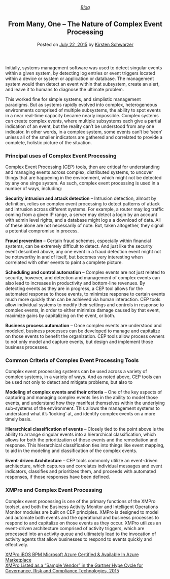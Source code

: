 
<article class="post-4189 post type-post status-publish format-standard has-post-thumbnail hentry category-blog" id="post-4189">
<div class="article-inner">
<header class="entry-header">
<div class="entry-header-text entry-header-text-top text-center">
<h6 class="entry-category is-xsmall"><a href="https://xmpro.com/category/blog/" rel="category tag">Blog</a></h6><h1 class="entry-title">From Many, One – The Nature of Complex Event Processing</h1><div class="entry-divider is-divider small"></div>
<div class="entry-meta uppercase is-xsmall">
<span class="posted-on">Posted on <a href="https://xmpro.com/the-nature-of-complex-event-processing/" rel="bookmark"><time class="entry-date published updated" datetime="2015-07-22T07:23:22+00:00">July 22, 2015</time></a></span> <span class="byline">by <span class="meta-author vcard"><a class="url fn n" href="https://xmpro.com/author/kschwarzer/">Kirsten Schwarzer</a></span></span> </div>
</div>
</header>
<div class="entry-content single-page">
<p>Initially, systems management software was used to detect singular events within a given system, by detecting log entries or event triggers located within a device or system or application or database. The management system would then detect an event within that subsystem, create an alert, and leave it to humans to diagnose the ultimate problem.</p>
<p>This worked fine for simple systems, and simplistic management paradigms. But as systems rapidly evolved into complex, heterogeneous environments comprised of multiple subsystems, the ability to spot events in a near real-time capacity became nearly impossible. Complex systems can create complex events, where multiple subsystems each give a partial indication of an event, but the reality can’t be understood from any one indicator. In other words, in a complex system, some events can’t be ‘seen’ unless all of the smaller indicators are gathered and correlated to provide a complete, holistic picture of the situation.</p>
<h3>Principal uses of Complex Event Processing</h3>
<p>Complex Event Processing (CEP) tools, then are critical for understanding and managing events across complex, distributed systems, to uncover things that are happening in the environment, which might not be detected by any one singe system. As such, complex event processing is used in a number of ways, including:</p>
<p><strong>Security intrusion and attack detection</strong> – Intrusion detection, almost by definition, relies on complex event processing to detect patterns of attack and intrusion across different systems. For example, a router may log traffic coming from a given IP range, a server may detect a login by an account with admin level rights, and a database might log a a download of data. All of these alone are not necessarily of note. But, taken altogether, they signal a potential compromise in process.</p>
<p><strong>Fraud prevention</strong> – Certain fraud schemes, especially within financial systems, can be extremely difficult to detect. And just like the security event described above, any one event in a fraud detection event might not be noteworthy in and of itself, but becomes very interesting when correlated with other events to paint a complete picture.</p>
<p><strong>Scheduling and control automation</strong> – Complex events are not just related to security, however, and detection and management of complex events can also lead to increases in productivity and bottom-line revenues. By detecting events as they are in progress, a CEP tool allows for the automated response to those events, to minimize response to certain events much more quickly than can be achieved via human interaction. CEP tools allow individual systems to modify their settings and controls in response to complex events, in order to either minimize damage caused by that event, maximize gains by capitalizing on the event, or both.</p>
<p><strong>Business process automation</strong> – Once complex events are understood and modeled, business processes can be developed to manage and capitalize on those events to benefit the organization. CEP tools allow process owners to not only model and capture events, but design and implement those business processes.</p>
<h3>Common Criteria of Complex Event Processing Tools</h3>
<p>Complex event processing systems can be used across a variety of complex systems, in a variety of ways. And as noted above, CEP tools can be used not only to detect and mitigate problems, but also to</p>
<p><strong>Modeling of complex events and their criteria</strong> – One of the key aspects of capturing and managing complex events lies in the ability to model those events, and understand how they manifest themselves within the underlying sub-systems of the environment. This allows the management systems to understand what it’s ‘looking’ at, and identify complex events on a more timely basis.</p>
<p><strong>Hierarchical classification of events</strong> – Closely tied to the point above is the ability to arrange singular events into a hierarchical classification, which allows for both the prioritization of those events and the remediation and response. This hierarchical classification ties into things like event mapping, to aid in the modeling and classification of the complex events.</p>
<p><strong>Event-driven Architecture</strong> – CEP tools commonly utilize an event-driven architecture, which captures and correlates individual messages and event indicators, classifies and prioritizes them, and proceeds with automated responses, if those responses have been defined.</p>
<h3>XMPro and Complex Event Processing</h3>
<p>Complex event processing is one of the primary functions of the XMPro toolset, and both the Business Activity Monitor and Intelligent Operations Monitor modules are built on CEP principles. XMPro is designed to model and automate both events and the operational and business processes to respond to and capitalize on those events as they occur. XMPro utilizes an event-driven architecture comprised of activity triggers, which are processed into an activity queue and ultimately lead to the invocation of activity agents that allow businesses to respond to events quickly and effectively. </p>
<div class="blog-share text-center"><div class="is-divider medium"></div><div class="social-icons share-icons share-row relative"><a aria-label="Share on WhatsApp" class="icon button circle is-outline tooltip whatsapp show-for-medium" data-action="share/whatsapp/share" href="whatsapp://send?text=From%20Many%2C%20One%20%26%238211%3B%20The%20Nature%20of%20Complex%20Event%20Processing - https://xmpro.com/the-nature-of-complex-event-processing/" title="Share on WhatsApp"><i class="icon-whatsapp"></i></a><a aria-label="Share on Facebook" class="icon button circle is-outline tooltip facebook" data-label="Facebook" href="https://www.facebook.com/sharer.php?u=https://xmpro.com/the-nature-of-complex-event-processing/" onclick="window.open(this.href,this.title,'width=500,height=500,top=300px,left=300px'); return false;" rel="noopener nofollow" target="_blank" title="Share on Facebook"><i class="icon-facebook"></i></a><a aria-label="Share on Twitter" class="icon button circle is-outline tooltip twitter" href="https://twitter.com/share?url=https://xmpro.com/the-nature-of-complex-event-processing/" onclick="window.open(this.href,this.title,'width=500,height=500,top=300px,left=300px'); return false;" rel="noopener nofollow" target="_blank" title="Share on Twitter"><i class="icon-twitter"></i></a><a aria-label="Email to a Friend" class="icon button circle is-outline tooltip email" href="/cdn-cgi/l/email-protection#e1de9294838b848295dca7938e8cc4d3d1ac808f98c4d3a2c4d3d1ae8f84c4d3d1c4d3d7c4d3d2d9d3d0d0c4d2a3c4d3d1b58984c4d3d1af8095949384c4d3d18e87c4d3d1a28e8c918d8499c4d3d1a497848f95c4d3d1b1938e82849292888f86c7838e8598dca28984828ac4d3d195898892c4d3d18e9495c4d2a0c4d3d18995959192c4d2a0c4d3a7c4d3a7998c91938ecf828e8cc4d3a7958984cc8f8095949384cc8e87cc828e8c918d8499cc8497848f95cc91938e82849292888f86c4d3a7" rel="nofollow" title="Email to a Friend"><i class="icon-envelop"></i></a><a aria-label="Pin on Pinterest" class="icon button circle is-outline tooltip pinterest" href="https://pinterest.com/pin/create/button?url=https://xmpro.com/the-nature-of-complex-event-processing/&amp;media=https://xmpro.com/wp-content/uploads/2015/06/Complex-Event-Processing.png&amp;description=From%20Many%2C%20One%20%26%238211%3B%20The%20Nature%20of%20Complex%20Event%20Processing" onclick="window.open(this.href,this.title,'width=500,height=500,top=300px,left=300px'); return false;" rel="noopener nofollow" target="_blank" title="Pin on Pinterest"><i class="icon-pinterest"></i></a><a aria-label="Share on LinkedIn" class="icon button circle is-outline tooltip linkedin" href="https://www.linkedin.com/shareArticle?mini=true&amp;url=https://xmpro.com/the-nature-of-complex-event-processing/&amp;title=From%20Many%2C%20One%20%26%238211%3B%20The%20Nature%20of%20Complex%20Event%20Processing" onclick="window.open(this.href,this.title,'width=500,height=500,top=300px,left=300px'); return false;" rel="noopener nofollow" target="_blank" title="Share on LinkedIn"><i class="icon-linkedin"></i></a></div></div></div>
<nav class="navigation-post" id="nav-below" role="navigation">
<div class="flex-row next-prev-nav bt bb">
<div class="flex-col flex-grow nav-prev text-left">
<div class="nav-previous"><a href="https://xmpro.com/xmpro-ibos-bpm-microsoft-azure-certified-available-in-azure-marketplace/" rel="prev"><span class="hide-for-small"><i class="icon-angle-left"></i></span> XMPro iBOS BPM Microsoft Azure Certified &amp; Available In Azure Marketplace</a></div>
</div>
<div class="flex-col flex-grow nav-next text-right">
<div class="nav-next"><a href="https://xmpro.com/xmpro-listed-as-a-sample-vendor-in-the-gartner-hype-cycle-for-governance-risk-and-compliance-technologies-2015/" rel="next">XMPro Listed as a “Sample Vendor” in the Gartner Hype Cycle for Governance, Risk and Compliance Technologies, 2015 <span class="hide-for-small"><i class="icon-angle-right"></i></span></a></div> </div>
</div>
</nav>
</div>
</article>
<div class="comments-area" id="comments">
</div>
